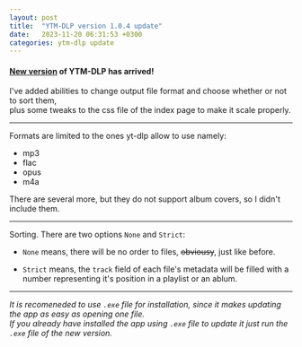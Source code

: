 ```yaml
---
layout: post
title:  "YTM-DLP version 1.0.4 update"
date:   2023-11-20 06:31:53 +0300
categories: ytm-dlp update
---
```


#### [New version](https://github.com/RENOMIZER/ytm-dlp-gui/releases/tag/v1.0.4) of YTM-DLP has arrived!

I've added abilities to change output file format and choose whether or not to sort them,<br>
plus some tweaks to the css file of the index page to make it scale properly.

---

Formats are limited to the ones yt-dlp allow to use namely:
- mp3
- flac
- opus
- m4a 

There are several more, but they do not support album covers, so I didn't include them.

---

Sorting. There are two options `None` and `Strict`:

- `None` means, there will be no order to files, <strike>obviousy</strike>, just like before.

- `Strict` means, the `track` field of each file's metadata will be filled with a number representing
it's position in a playlist or an ablum.

---

_It is recomeneded to use `.exe` file for installation, since it makes updating the app as easy as opening one file._<br>
_If you already have installed the app using `.exe` file to update it just run the `.exe` file of the new version._